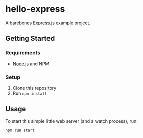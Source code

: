 # hello-express

A barebones [Express.js](https://expressjs.com) example project.

## Getting Started

### Requirements

- [Node.js](https://nodejs.org) and NPM

### Setup

1. Clone this repository
1. Run `npm install`

## Usage

To start this simple little web server (and a watch process), run:

```
npm run start
```
